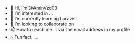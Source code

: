 - 👋 Hi, I’m @AminVzd03
- 👀 I’m interested in ...
- 🌱 I’m currently learning Laravel 
- 💞️ I’m looking to collaborate on 
- 📫 How to reach me ... via the email address in my profile 
- ⚡ Fun fact: ...

<!---
AminVzd03/AminVzd03 is a ✨ special ✨ repository because its `README.md` (this file) appears on your GitHub profile.
You can click the Preview link to take a look at your changes.
--->
